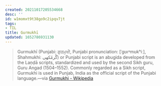 ```yaml
---
created: 20211017205534668
desc: ''
id: w1momxt9t38go9c2ipqv7jt
tags:
- TIL
title: Gurmukhī
updated: 1652786931130
---
```

   
> Gurmukhī (Punjabi: ਗੁਰਮੁਖੀ, Punjabi pronunciation: \[ˈɡʊɾᵊmʊkʰiː\], Shahmukhi: گُرمُکھی‎) or Punjabi script is an abugida developed from the Laṇḍā scripts, standardized and used by the second Sikh guru, Guru Angad (1504–1552). Commonly regarded as a Sikh script, Gurmukhi is used in Punjab, India as the official script of the Punjabi language.—via [Gurmukhi - Wikipedia](https://en.wikipedia.org/wiki/Gurmukhi)